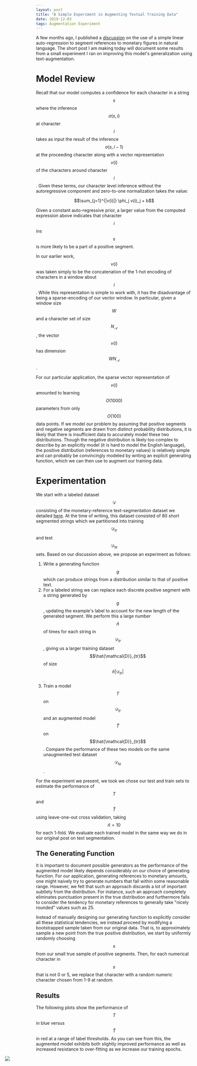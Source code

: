 ```yaml
---
layout: post
title: "A Simple Experiment in Augmenting Textual Training Data"
date: 2019-12-03
tags: Augmentation Experiment
---
```


A few months ago, I published a [discussion](https://frankwang95.github.io/2019/04/simple-linear-recurrent-model) on the use of a simple linear auto-regression to segment references to monetary figures in natural language. The short post I am making today will document some results from a small experiment I ran on improving this model's generalization using text-augmentation.

# Model Review

Recall that our model computes a confidence for each character in a string $$s$$ where the inference $$\sigma(s, i)$$ at character $$i$$ takes as input the result of the inference $$\sigma(s, i - 1)$$ at the proceeding character along with a vector representation $$v(i)$$ of the characters around character $$i$$. Given these terms, our character level inference without the autoregressive component and zero-to-one normalization takes the value:

$$\sum_{j=1}^{|v(i)|} \phi_j v(i)_j + b$$

Given a constant auto-regressive prior, a larger value from the computed expression above indicates that character $$i$$ ins $$s$$ is more likely to be a part of a positive segment.

In our earlier work, $$v(i)$$ was taken simply to be the concatenation of the 1-hot encoding of characters in a window about $$i$$. While this representation is simple to work with, it has the disadvantage of being a sparse-encoding of our vector window. In particular, given a window size $$W$$ and a character set of size $$N_\mathcal{A}$$, the vector $$v(i)$$ has dimension $$WN_\mathcal{A}$$.

For our particular application, the sparse vector representation of $$v(i)$$ amounted to learning $$O(1000)$$ parameters from only $$O(100)$$ data points. If we model our problem by assuming that positive segments and negative segments are drawn from distinct probability distributions, it is likely that there is insufficient data to accurately model these two distributions. Though the negative distribution is likely too complex to describe by an explicitly model (it is hard to model the English language), the positive distribution (references to monetary values) is relatively simple and can probably be convincingly modeled by writing an explicit generating function, which we can then use to augment our training data.

# Experimentation

We start with a labeled dataset $$\mathcal{D}$$ consisting of the monetary-reference text-segmentation dataset we detailed [here](https://frankwang95.github.io/2019/06/semantic-entity-segmentation-dataset). At the time of writing, this dataset consisted of 80 short segmented strings which we partitioned into training $$\mathcal{D}_{tr}$$ and test $$\mathcal{D}_{te}$$ sets. Based on our discussion above, we propose an experiment as follows:

1. Write a generating function $$g$$ which can produce strings from a distribution similar to that of  positive text.
2. For a  labeled string we can replace each discrete positive segment with a string generated by $$g$$, updating the example's label to account for the new length of the generated segment. We perform this a large number $$\hat{n}$$ of times for each string in $$\mathcal{D}_{tr}$$, giving us a larger training dataset $$\hat{\mathcal{D}}_{tr}$$ of size $$\hat{n} \vert\mathcal{D}_{tr}\vert$$.
3. Train a model $$T$$ on $$\mathcal{D}_{tr}$$ and an augmented model $$\hat T$$ on $$\hat{\mathcal{D}}_{tr}$$. Compare the performance of these two models on the same unaugmented test dataset $$\mathcal{D}_{te}$$.

For the experiment we present, we took we chose our test and train sets to estimate the performance of $$T$$ and $$\hat T$$ using leave-one-out cross validation, taking $$\hat n = 10$$ for each 1-fold. We evaluate each trained model in the same way we do in our original post on text segmentation.

## The Generating Function

It is important to document possible generators as the performance of the augmented model likely depends considerably on our choice of generating function. For our application, generating references to monetary amounts, one might naively try to generate numbers that fall within some reasonable range. However, we felt that such an approach discards a lot of important subtlety from the distribution. For instance, such an approach completely eliminates punctuation present in the true distribution and furthermore fails to consider the tendency for monetary references to generally take "nicely rounded" values such as 25.

Instead of manually designing our generating function to explicitly consider all these statistical tendencies, we instead proceed by modifying a bootstrapped sample taken from our original data. That is, to approximately sample a new point from the true positive distribution, we start by uniformly randomly choosing $$s$$ from our small true sample of positive segments. Then, for each numerical character in $$s$$ that is not 0 or 5, we replace that character with a random numeric character chosen from 1-9  at random.

## Results
The following plots show the performance of $$T$$ in blue versus $$\hat T$$ in red at a range of label thresholds. As you can see from this, the augmented model exhibits both slightly improved performance as well as increased resistance to over-fitting as we increase our training epochs.

<img style="max-width: 900px; margin: 0 0 0 -100px;" src="https://frankwang95.github.io/assets/text_augmenting_comparison_training_curves.png">
